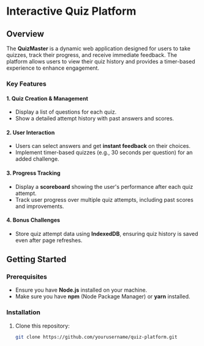 # Interactive Quiz Platform

## Overview

The **QuizMaster** is a dynamic web application designed for users to take quizzes, track their progress, and receive immediate feedback. The platform allows users to view their quiz history and provides a timer-based experience to enhance engagement.

### Key Features

#### **1. Quiz Creation & Management**
- Display a list of questions for each quiz.
- Show a detailed attempt history with past answers and scores.

#### **2. User Interaction**
- Users can select answers and get **instant feedback** on their choices.
- Implement timer-based quizzes (e.g., 30 seconds per question) for an added challenge.

#### **3. Progress Tracking**
- Display a **scoreboard** showing the user's performance after each quiz attempt.
- Track user progress over multiple quiz attempts, including past scores and improvements.

#### **4. Bonus Challenges**
- Store quiz attempt data using **IndexedDB**, ensuring quiz history is saved even after page refreshes.

## Getting Started

### Prerequisites

- Ensure you have **Node.js** installed on your machine.
- Make sure you have **npm** (Node Package Manager) or **yarn** installed.

### Installation

1. Clone this repository:

   ```bash
   git clone https://github.com/yourusername/quiz-platform.git

